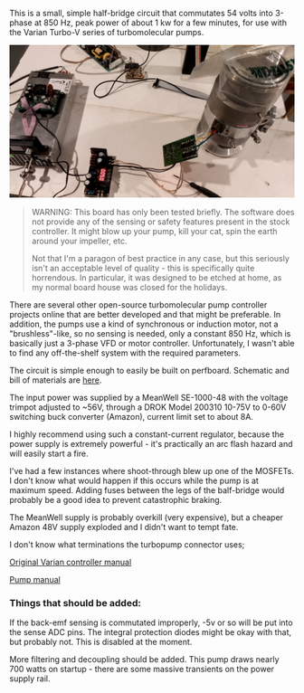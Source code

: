 
This is a small, simple half-bridge circuit that commutates 54 volts into 3-phase at 850 Hz, peak power of about 1 kw for a few minutes, for use with the Varian Turbo-V series of turbomolecular pumps. 

![](media/system.png)

> WARNING: This board has only been tested briefly. The software does not provide any of the sensing or safety features present in the stock controller. It might blow up your pump, kill your cat, spin the earth around your impeller, etc.
>
> Not that I'm a paragon of best practice in any case, but this seriously isn't an acceptable level of quality - this is
specifically quite horrendous. In particular, it was designed to be etched at home, as my normal board house was closed for the holidays.

There are several other open-source turbomolecular pump controller projects online that are better developed and that might be preferable. In addition, the pumps use a kind of synchronous or induction motor, not a "brushless"-like, so no sensing is needed, only a constant 850 Hz, which is basically just a 3-phase VFD or motor controller. Unfortunately, I wasn't able to find any off-the-shelf system with the required parameters.

The circuit is simple enough to easily be built on perfboard. Schematic and bill of materials are [here](files/controller/assembly).

The input power was supplied by a MeanWell SE-1000-48 with the voltage trimpot adjusted to ~56V, through a DROK Model 200310 10-75V to 0-60V switching buck converter (Amazon), current limit set to about 8A. 

I highly recommend using such a constant-current regulator, because the power supply is extremely powerful - it's practically an arc flash hazard and will easily start a fire.

I've had a few instances where shoot-through blew up one of the MOSFETs. I don't know what would happen if this occurs while the pump is at maximum speed. Adding fuses between the legs of the balf-bridge would probably be a good idea to prevent catastrophic braking.

The MeanWell supply is probably overkill (very expensive), but a cheaper Amazon 48V supply exploded and I didn't want to tempt fate.

I don't know what terminations the turbopump connector uses; 

[Original Varian controller manual](references/Varian_V200_controller.pdf)

[Pump manual](references/Varian_V200_turbo_pump.pdf)



### Things that should be added:

If the back-emf sensing is commutated improperly, -5v or so will be put into the sense ADC pins. The integral protection diodes might be okay with that, but probably not. This is disabled at the moment.

More filtering and decoupling should be added. This pump draws nearly 700 watts on startup - there are some massive transients on the power supply rail.






